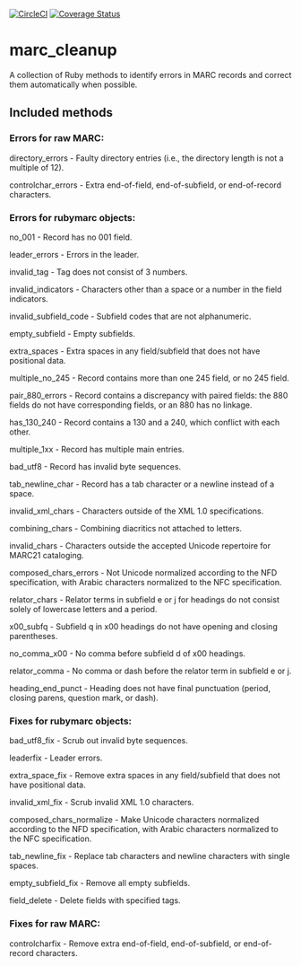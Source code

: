 [![CircleCI](https://circleci.com/gh/pulibrary/marc_cleanup.svg?style=svg)](https://circleci.com/gh/pulibrary/marc_cleanup)
[![Coverage Status](https://coveralls.io/repos/github/pulibrary/marc_cleanup/badge.svg?branch=main)](https://coveralls.io/github/pulibrary/marc_cleanup?branch=main)

# marc_cleanup
A collection of Ruby methods to identify errors in MARC records and correct them automatically when possible.

## Included methods
### Errors for raw MARC:
directory_errors - Faulty directory entries (i.e., the directory length is not a multiple of 12).

controlchar_errors - Extra end-of-field, end-of-subfield, or end-of-record characters.

### Errors for rubymarc objects:
no_001 - Record has no 001 field.

leader_errors - Errors in the leader.

invalid_tag - Tag does not consist of 3 numbers.

invalid_indicators - Characters other than a space or a number in the field indicators.

invalid_subfield_code - Subfield codes that are not alphanumeric.

empty_subfield - Empty subfields.

extra_spaces - Extra spaces in any field/subfield that does not have positional data.

multiple_no_245 - Record contains more than one 245 field, or no 245 field.

pair_880_errors - Record contains a discrepancy with paired fields: the 880 fields do not have corresponding fields, or an 880 has no linkage.

has_130_240 - Record contains a 130 and a 240, which conflict with each other.

multiple_1xx - Record has multiple main entries.

bad_utf8 - Record has invalid byte sequences.

tab_newline_char - Record has a tab character or a newline instead of a space.

invalid_xml_chars - Characters outside of the XML 1.0 specifications.

combining_chars - Combining diacritics not attached to letters.

invalid_chars - Characters outside the accepted Unicode repertoire for MARC21 cataloging.

composed_chars_errors - Not Unicode normalized according to the NFD specification, with Arabic characters normalized to the NFC specification.

relator_chars - Relator terms in subfield e or j for headings do not consist solely of lowercase letters and a period.

x00_subfq - Subfield q in x00 headings do not have opening and closing parentheses.

no_comma_x00 - No comma before subfield d of x00 headings.

relator_comma - No comma or dash before the relator term in subfield e or j.

heading_end_punct - Heading does not have final punctuation (period, closing parens, question mark, or dash).

### Fixes for rubymarc objects:
bad_utf8_fix - Scrub out invalid byte sequences.

leaderfix - Leader errors.

extra_space_fix - Remove extra spaces in any field/subfield that does not have positional data.

invalid_xml_fix - Scrub invalid XML 1.0 characters.

composed_chars_normalize - Make Unicode characters normalized according to the NFD specification, with Arabic characters normalized to the NFC specification.

tab_newline_fix - Replace tab characters and newline characters with single spaces.

empty_subfield_fix - Remove all empty subfields.

field_delete - Delete fields with specified tags.

### Fixes for raw MARC:
controlcharfix - Remove extra end-of-field, end-of-subfield, or end-of-record characters.
